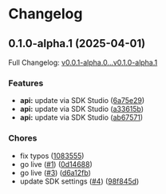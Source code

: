 # Changelog

## 0.1.0-alpha.1 (2025-04-01)

Full Changelog: [v0.0.1-alpha.0...v0.1.0-alpha.1](https://github.com/seiyeah78/stainless-sample-python/compare/v0.0.1-alpha.0...v0.1.0-alpha.1)

### Features

* **api:** update via SDK Studio ([6a75e29](https://github.com/seiyeah78/stainless-sample-python/commit/6a75e293b5d264c59d8cd1ab17f7f4a38daf0328))
* **api:** update via SDK Studio ([a33615b](https://github.com/seiyeah78/stainless-sample-python/commit/a33615bfb1a0207a71cb13688fb81b976be3987d))
* **api:** update via SDK Studio ([ab67571](https://github.com/seiyeah78/stainless-sample-python/commit/ab675718f8eaa00fe0daa2bf8c1f9161cc3c5eba))


### Chores

* fix typos ([1083555](https://github.com/seiyeah78/stainless-sample-python/commit/1083555f7afb0138365a98313db7adcedf0c2232))
* go live ([#1](https://github.com/seiyeah78/stainless-sample-python/issues/1)) ([0d14688](https://github.com/seiyeah78/stainless-sample-python/commit/0d1468833d9e9438578b61c8dfbe587552e6d46a))
* go live ([#3](https://github.com/seiyeah78/stainless-sample-python/issues/3)) ([d6a12fb](https://github.com/seiyeah78/stainless-sample-python/commit/d6a12fb0a64bdef8fab17ce3cf2a4820a961f8a3))
* update SDK settings ([#4](https://github.com/seiyeah78/stainless-sample-python/issues/4)) ([98f845d](https://github.com/seiyeah78/stainless-sample-python/commit/98f845d44025142b25def1f6b550f6d4a28cd885))
